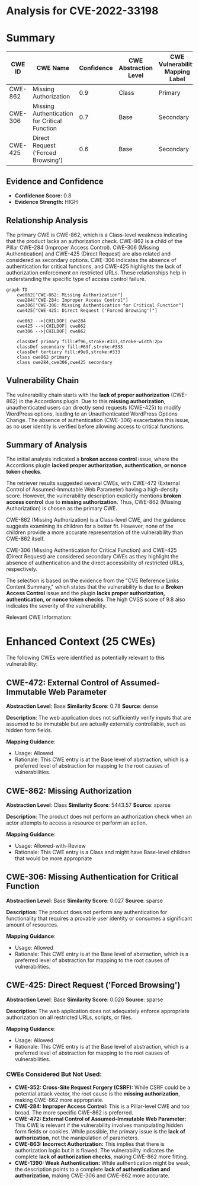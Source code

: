 # Analysis for CVE-2022-33198

# Summary
| CWE ID | CWE Name | Confidence | CWE Abstraction Level | CWE Vulnerability Mapping Label | CWE-Vulnerability Mapping Notes |
|---|---|---|---|---|---|
| CWE-862 | Missing Authorization | 0.9 | Class | Primary | Allowed-with-Review |
| CWE-306 | Missing Authentication for Critical Function | 0.7 | Base | Secondary | Allowed |
| CWE-425 | Direct Request ('Forced Browsing') | 0.6 | Base | Secondary | Allowed |

## Evidence and Confidence

*   **Confidence Score:** 0.8
*   **Evidence Strength:** HIGH

## Relationship Analysis
The primary CWE is CWE-862, which is a Class-level weakness indicating that the product lacks an authorization check. CWE-862 is a child of the Pillar CWE-284 (Improper Access Control). CWE-306 (Missing Authentication) and CWE-425 (Direct Request) are also related and considered as secondary options. CWE-306 indicates the absence of authentication for critical functions, and CWE-425 highlights the lack of authorization enforcement on restricted URLs. These relationships help in understanding the specific type of access control failure.

```mermaid
graph TD
    cwe862["CWE-862: Missing Authorization"]
    cwe284["CWE-284: Improper Access Control"]
    cwe306["CWE-306: Missing Authentication for Critical Function"]
    cwe425["CWE-425: Direct Request ('Forced Browsing')"]
    
    cwe862 -->|CHILDOF| cwe284
    cwe425 -->|CHILDOF| cwe862
    cwe306 -->|CHILDOF| cwe862
    
    classDef primary fill:#f96,stroke:#333,stroke-width:2px
    classDef secondary fill:#69f,stroke:#333
    classDef tertiary fill:#9e9,stroke:#333
    class cwe862 primary
    class cwe284,cwe306,cwe425 secondary
```

## Vulnerability Chain
The vulnerability chain starts with the **lack of proper authorization** (CWE-862) in the Accordions plugin. Due to this **missing authorization**, unauthenticated users can directly send requests (CWE-425) to modify WordPress options, leading to an Unauthenticated WordPress Options Change. The absence of authentication (CWE-306) exacerbates this issue, as no user identity is verified before allowing access to critical functions.

## Summary of Analysis
The initial analysis indicated a **broken access control** issue, where the Accordions plugin **lacked proper authorization, authentication, or nonce token checks**.

The retriever results suggested several CWEs, with CWE-472 (External Control of Assumed-Immutable Web Parameter) having a high-density score. However, the vulnerability description explicitly mentions **broken access control** due to **missing authorization**. Thus, CWE-862 (Missing Authorization) is chosen as the primary CWE.

CWE-862 (Missing Authorization) is a Class-level CWE, and the guidance suggests examining its children for a better fit. However, none of the children provide a more accurate representation of the vulnerability than CWE-862 itself.

CWE-306 (Missing Authentication for Critical Function) and CWE-425 (Direct Request) are considered secondary CWEs as they highlight the absence of authentication and the direct accessibility of restricted URLs, respectively.

The selection is based on the evidence from the "CVE Reference Links Content Summary," which states that the vulnerability is due to a **Broken Access Control** issue and the plugin **lacks proper authorization, authentication, or nonce token checks**. The high CVSS score of 9.8 also indicates the severity of the vulnerability.

Relevant CWE Information:

# Enhanced Context (25 CWEs)
The following CWEs were identified as potentially relevant to this vulnerability:

## CWE-472: External Control of Assumed-Immutable Web Parameter
**Abstraction Level**: Base
**Similarity Score**: 0.78
**Source**: dense

**Description**:
The web application does not sufficiently verify inputs that are assumed to be immutable but are actually externally controllable, such as hidden form fields.

**Mapping Guidance**:
- Usage: Allowed
- Rationale: This CWE entry is at the Base level of abstraction, which is a preferred level of abstraction for mapping to the root causes of vulnerabilities.

## CWE-862: Missing Authorization
**Abstraction Level**: Class
**Similarity Score**: 5443.57
**Source**: sparse

**Description**:
The product does not perform an authorization check when an actor attempts to access a resource or perform an action.

**Mapping Guidance**:
- Usage: Allowed-with-Review
- Rationale: This CWE entry is a Class and might have Base-level children that would be more appropriate

## CWE-306: Missing Authentication for Critical Function
**Abstraction Level**: Base
**Similarity Score**: 0.027
**Source**: sparse

**Description**:
The product does not perform any authentication for functionality that requires a provable user identity or consumes a significant amount of resources.

**Mapping Guidance**:
- Usage: Allowed
- Rationale: This CWE entry is at the Base level of abstraction, which is a preferred level of abstraction for mapping to the root causes of vulnerabilities.

## CWE-425: Direct Request ('Forced Browsing')
**Abstraction Level**: Base
**Similarity Score**: 0.026
**Source**: sparse

**Description**:
The web application does not adequately enforce appropriate authorization on all restricted URLs, scripts, or files.

**Mapping Guidance**:
- Usage: Allowed
- Rationale: This CWE entry is at the Base level of abstraction, which is a preferred level of abstraction for mapping to the root causes of vulnerabilities.

### CWEs Considered But Not Used:

*   **CWE-352: Cross-Site Request Forgery (CSRF):** While CSRF could be a potential attack vector, the root cause is the **missing authorization**, making CWE-862 more appropriate.
*   **CWE-284: Improper Access Control:** This is a Pillar-level CWE and too broad. The more specific CWE-862 is preferred.
*   **CWE-472: External Control of Assumed-Immutable Web Parameter:** This CWE is relevant if the vulnerability involves manipulating hidden form fields or cookies. While possible, the primary issue is the **lack of authorization**, not the manipulation of parameters.
*   **CWE-863: Incorrect Authorization:** This implies that there is authorization logic but it is flawed. The vulnerability indicates the complete **lack of authorization checks**, making CWE-862 more fitting.
*   **CWE-1390: Weak Authentication:** While authentication might be weak, the description points to a complete **lack of authentication and authorization**, making CWE-306 and CWE-862 more accurate.